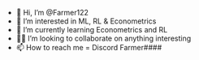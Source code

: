 - 👋 Hi, I’m @Farmer122
- 👀 I’m interested in ML, RL & Econometrics
- 🌱 I’m currently learning Econometrics and RL
- 👍🏿 I’m looking to collaborate on anything interesting
- 📫 How to reach me = Discord Farmer####

<!---
Farmer122/Farmer122 is a ✨ special ✨ repository because its `README.md` (this file) appears on your GitHub profile.
You can click the Preview link to take a look at your changes.
--->
